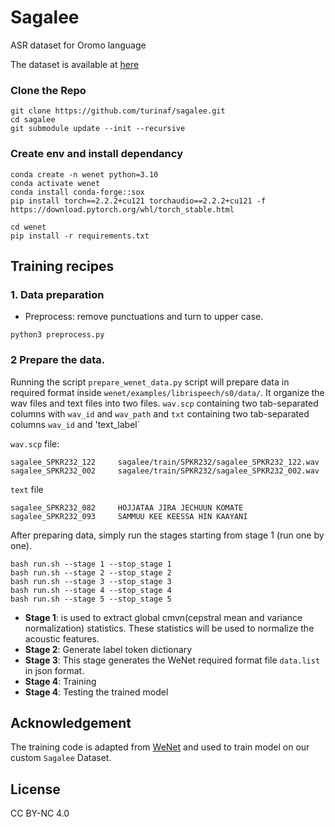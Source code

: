 # Sagalee
ASR dataset for Oromo language

The dataset is available at [here]()

### Clone the Repo
```
git clone https://github.com/turinaf/sagalee.git
cd sagalee
git submodule update --init --recursive
```
### Create env and install dependancy
```
conda create -n wenet python=3.10
conda activate wenet
conda install conda-forge::sox
pip install torch==2.2.2+cu121 torchaudio==2.2.2+cu121 -f https://download.pytorch.org/whl/torch_stable.html
```
```
cd wenet
pip install -r requirements.txt
```
## Training recipes
 ### 1. Data preparation
 - Preprocess: remove punctuations and turn to upper case. 
 ```
 python3 preprocess.py
 ```
 ### 2 Prepare the data. 
 Running the script `prepare_wenet_data.py` script will prepare data in required format inside `wenet/examples/librispeech/s0/data/`. It organize the wav files and text files into two files. `wav.scp` containing two tab-separated columns with `wav_id` and `wav_path` and `txt` containing two tab-separated columns `wav_id` and 'text_label`


`wav.scp` file:
```
sagalee_SPKR232_122     sagalee/train/SPKR232/sagalee_SPKR232_122.wav
sagalee_SPKR232_002     sagalee/train/SPKR232/sagalee_SPKR232_002.wav
```
`text` file
```
sagalee_SPKR232_082     HOJJATAA JIRA JECHUUN KOMATE
sagalee_SPKR232_093     SAMMUU KEE KEESSA HIN KAAYANI
```
After preparing data, simply run the stages starting from stage 1 (run one by one). 

```
bash run.sh --stage 1 --stop_stage 1
bash run.sh --stage 2 --stop_stage 2
bash run.sh --stage 3 --stop_stage 3
bash run.sh --stage 4 --stop_stage 4
bash run.sh --stage 5 --stop_stage 5
```
* <strong> Stage 1</strong>: is used to extract global cmvn(cepstral mean and variance normalization) statistics. These statistics will be used to normalize the acoustic features.
* <strong> Stage 2</strong>: Generate label token dictionary
* <strong> Stage 3</strong>: This stage generates the WeNet required format file `data.list` in json format.
* <strong> Stage 4</strong>: Training
* <strong> Stage 4</strong>: Testing the trained model

## Acknowledgement
The training code is adapted from [WeNet](https://github.com/wenet-e2e/wenet) and used to train model on our custom `Sagalee` Dataset.

## License
CC BY-NC 4.0
